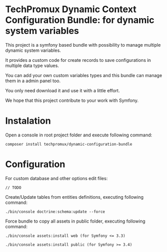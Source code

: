 # TechPromux Dynamic Context Configuration Bundle: for dynamic system variables

This project is a symfony based bundle with possibility to manage multiple dynamic system variables.

It provides a custom code for create records to save configurations in multiple data type values. 

You can add your own custom variables types and this bundle can manage them in a admin panel too.  

You only need download it and use it with a little effort. 

We hope that this project contribute to your work with Symfony.

# Instalation

Open a console in root project folder and execute following command:

    composer install techpromux/dynamic-configuration-bundle

# Configuration

For custom database and other options edit files:

	// TODO

Create/Update tables from entities definitions, executing following command:

    ./bin/console doctrine:schema:update --force


Force bundle to copy all assets in public folder, executing following command:

    ./bin/console assets:install web (for Symfony <= 3.3)

    ./bin/console assets:install public (for Symfony >= 3.4)
